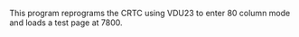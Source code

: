 This program reprograms the CRTC using VDU23 to enter 80 column mode and
loads a test page at 7800.
